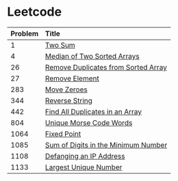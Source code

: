 # Leetcode

| Problem | Title |
| :--- | :--- |
| 1 | [Two Sum](https://github.com/prakashpnvs/Leetcode/blob/master/src/easy/Two_Sum/Solution.java) |
| 4 | [Median of Two Sorted Arrays](https://github.com/prakashpnvs/Leetcode/blob/master/src/hard/Median_Of_Two_Sorted_Arrays/Solution.java) |
| 26 | [Remove Duplicates from Sorted Array](https://github.com/prakashpnvs/Leetcode/blob/master/src/easy/Remove_Duplicates_from_Sorted_Array/Solution.java) |
| 27 | [Remove Element](https://github.com/prakashpnvs/Leetcode/blob/master/src/easy/Remove_Element/Solution.java) |
| 283 | [Move Zeroes](https://github.com/prakashpnvs/Leetcode/blob/master/src/easy/Move_Zeroes/Solution.java)|
| 344 | [Reverse String](https://github.com/prakashpnvs/Leetcode/blob/master/src/easy/Reverse_String/Solution.java) |
| 442 | [Find All Duplicates in an Array](https://github.com/prakashpnvs/Leetcode/blob/master/src/medium/Find_All_Duplicates_In_An_Array/Solution.java) |
| 804 | [Unique Morse Code Words](https://github.com/prakashpnvs/Leetcode/blob/master/src/easy/Unique_Morse_Code_Words/Solution.java) |
| 1064 | [Fixed Point](https://github.com/prakashpnvs/Leetcode/blob/master/src/easy/Fixed_Point/Solution.java) |
| 1085 | [Sum of Digits in the Minimum Number](https://github.com/prakashpnvs/Leetcode/blob/master/src/easy/Sum_Of_Digits_In_The_Minimum_Number/Solution.java) |
| 1108 | [Defanging an IP Address](https://github.com/prakashpnvs/Leetcode/blob/master/src/easy/Defanging_An_IP_Address/Solution.java) |
| 1133 | [Largest Unique Number](https://github.com/prakashpnvs/Leetcode/blob/master/src/easy/Largest_Unique_Number/Solution.java) |
